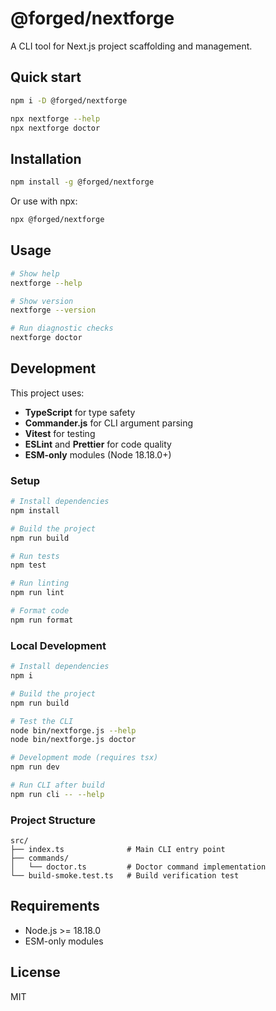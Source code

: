 # @forged/nextforge

A CLI tool for Next.js project scaffolding and management.

## Quick start

```bash
npm i -D @forged/nextforge

npx nextforge --help
npx nextforge doctor
```

## Installation

```bash
npm install -g @forged/nextforge
```

Or use with npx:

```bash
npx @forged/nextforge
```

## Usage

```bash
# Show help
nextforge --help

# Show version
nextforge --version

# Run diagnostic checks
nextforge doctor
```

## Development

This project uses:

- **TypeScript** for type safety
- **Commander.js** for CLI argument parsing
- **Vitest** for testing
- **ESLint** and **Prettier** for code quality
- **ESM-only** modules (Node 18.18.0+)

### Setup

```bash
# Install dependencies
npm install

# Build the project
npm run build

# Run tests
npm test

# Run linting
npm run lint

# Format code
npm run format
```

### Local Development

```bash
# Install dependencies
npm i

# Build the project
npm run build

# Test the CLI
node bin/nextforge.js --help
node bin/nextforge.js doctor

# Development mode (requires tsx)
npm run dev

# Run CLI after build
npm run cli -- --help
```

### Project Structure

```
src/
├── index.ts              # Main CLI entry point
├── commands/
│   └── doctor.ts         # Doctor command implementation
└── build-smoke.test.ts   # Build verification test
```

## Requirements

- Node.js >= 18.18.0
- ESM-only modules

## License

MIT
